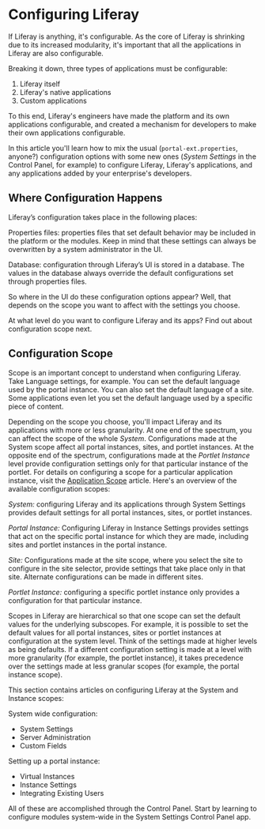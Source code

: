 # Configuring Liferay [](id=configuring-liferay)

If Liferay is anything, it's configurable. As the core of Liferay is shrinking
due to its increased modularity<!--Link to modularity docs-->, it's important
that all the applications in Liferay are also configurable. 

Breaking it down, three types of applications must be configurable:

1.  Liferay itself
2.  Liferay's native applications <!--Find a better term if this is
inappropriate-->
3.  Custom applications <!-- Better term needed, avoid custom-->

To this end, Liferay's engineers have made the platform and its own applications
configurable, and created a mechanism for developers to make their own
applications configurable<!--Link to dev docs-->.

In this article you'll learn how to mix the usual (`portal-ext.properties`,
anyone?) configuration options with some new ones (*System Settings* in the
Control Panel, for example) to configure Liferay, Liferay's applications, and
any applications added by your enterprise's developers.

## Where Configuration Happens [](id=where-configuration-happens)

Liferay’s configuration takes place in the following places: 

Properties files: properties files  that set default behavior may be included in
the platform or the modules. Keep in mind that these settings can always be
overwritten by a system administrator in the UI. 

Database: configuration through Liferay’s UI is stored in a database.  The
values in the database always override the default configurations set through
properties files.

So where in the UI do these configuration options appear? Well, that depends on
the scope you want to affect with the settings you choose.

At what level do you want to configure Liferay and its apps? Find out about
configuration scope next.

## Configuration Scope [](id=configuration-scope)

Scope is an important concept to understand when configuring Liferay. Take
Language settings, for example. You can set the default language used by the
portal instance. You can also set the default language of a site. Some
applications even let you set the default language used by a specific piece of
content. 

Depending on the scope you choose, you'll impact Liferay and its applications
with more or less granularity. At one end of the spectrum, you can affect the
scope of the whole *System*. Configurations made at the System scope affect all
portal instances, sites, and portlet instances. At the opposite end of the
spectrum, configurations made at the *Portlet Instance* level provide
configuration settings only for that particular instance of the portlet. For
details on configuring a scope for a particular application instance, visit the
[Application Scope](/discover/portal/-/knowledge_base/7-0/application-scope)
article. Here's an overview of the available configuration scopes:

*System:* configuring Liferay and its applications through System Settings
provides default settings for all portal instances, sites, or portlet instances.

*Portal Instance:* Configuring Liferay in Instance Settings provides settings that
act on the specific portal instance for which they are made, including sites
and portlet instances in the portal instance.

*Site:* Configurations made at the site scope, where you select the site to
configure in the site selector, provide settings that take place only in that
site. Alternate configurations can be made in different sites.

*Portlet Instance:* configuring a specific portlet instance only provides a
configuration for that particular instance.

<!-- Some sort of diagram for scope hierarchy -->

Scopes in Liferay are hierarchical so that one scope can set the default values
for the underlying subscopes. For example, it is possible to set the default
values for all portal instances, sites or portlet instances at configuration at
the system level. Think of the settings made at higher levels as being defaults.
If a different configuration setting is made at a level with more granularity
(for example, the portlet instance), it takes precedence over the settings made
at less granular scopes (for example, the portal instance scope).

This section contains articles on configuring Liferay at the System and Instance
scopes:

System wide configuration:
- System Settings
- Server Administration
- Custom Fields

Setting up a portal instance:
- Virtual Instances
- Instance Settings
- Integrating Existing Users

All of these are accomplished through the Control Panel. Start by learning to
configure modules system-wide in the System Settings Control Panel app.

<!--The purpose of this document is to explain the mechanism available to configure
Liferay 7. It is oriented towards new administrators but will also mention the
differences with Liferay 6.2 when appropriate for those who are used to it.
Concepts Liferay is a very configurable platform and it promotes its
applications to be very configurable. Both the platform and the applications are
build in a modular way, which means that they are formed by several
independently deployed modules and each of these modules will have its own
configuration.

























Liferay’s configuration can leave in the following places: Properties files:
these properties files may be included in the platform or the modules, although
they can always be overwritten by a system administrator.  Database: the
configuration that can be modified through Liferay’s UI is stored in a database.
The values in the database always override those set through properties files,
which at that point act as the defaults.

Another important concept to understand Liferay’s configuration is scopes.
Scopes allow having different configurations depending on the context. Here are
the existing scopes:

System
Portal Instance
Site
Portlet Instance

Scopes in Liferay are hierarchical so that one scope can set the default values
for the underlying subscopes. For example, it is possible to set the default
values for all portal instances, sites or portlet instances at configuration at
the system level. 

Developers interested in learning more about how to make their apps configurable
can read
https://docs.google.com/document/d/1oLYzZfLQwCeGY_i4zFfk34tlzAjnx15z2fMao71CFII/edit#heading=h.u00c482ufmfw

Best Practices
Prior to 7.0
Prior to 7.0, Liferay’s configuration management was in the form of:
portal.properties
portlet.properties

The best practice 

7.0 and Beyond

How can an administrator change a configuration option?  As mentioned above
there are several scopes. Depending on the scope you want the tool to change the
configuration is different:

System scope:

Core Platform configuration: It can be modified by using the portal-ext.properties file
Module configuration: for configuration of any deployed module at the system
scope there are two ways of doing it:

Use the System Settings tool in the Control Panel

Deploy a file which has the following name: [ConfigurationObject].cfg

Module properties: Some modules still use properties for configuration instead
of Configuration objects. In these cases the way to modify their configuration
is through a Fragment Bundle. This is just a bundle that contains a
portlet-ext.properties file with the overridden configuration. The MANIFEST of
the bundle can be generated with bnd easily. Here is an example bnd.bnd file:

Bundle-SymbolicName: com.liferay.journal.service.ext
Fragment-Host: com.liferay.journal.service;bundle-version=1.0.0
-includeresource: src/main/resources
And then place the overridden config in src/main/resources/portlet-ext.properties as follows:
    journal.article.view.permission.check.enabled=true 

    For more information, check the full example of a module that configures the journal-service module.

Portal Instance scope: 

Use Portal Settings in the Control Panel. Other
applications in the configuration section also allow configuring specific
functionalities

Site scope:

Use Site settings in the site administration menu.
Portlet instance scope:
Choose the “Configuration” option in the portlet menu accessed by clicking the three elipsis in the upper right corner.

-->



